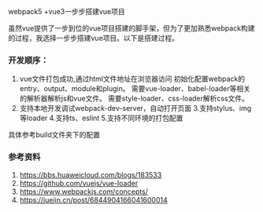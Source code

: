 webpack5 +vue3一步步搭建vue项目

虽然vue提供了一步到位的vue项目搭建的脚手架，但为了更加熟悉webpack构建的过程，我选择一步步搭建vue项目。以下是搭建过程。



### 开发顺序：
1. vue文件打包成功,通过html文件地址在浏览器访问
    初始化配置webpack的entry、output、module和plugin。
    需要vue-loader、babel-loader等相关的解析器解析js和vue文件。
    需要style-loader、css-loader解析css文件。
2. 支持本地开发调试webpack-dev-server，自动打开页面
3.支持stylus、img等loader
4.支持ts、eslint
5.支持不同环境的打包配置

具体参考build文件夹下的配置


### 参考资料
1. https://bbs.huaweicloud.com/blogs/183533
2. https://github.com/vuejs/vue-loader
3. https://www.webpackjs.com/concepts/
4. https://juejin.cn/post/6844904166041600014